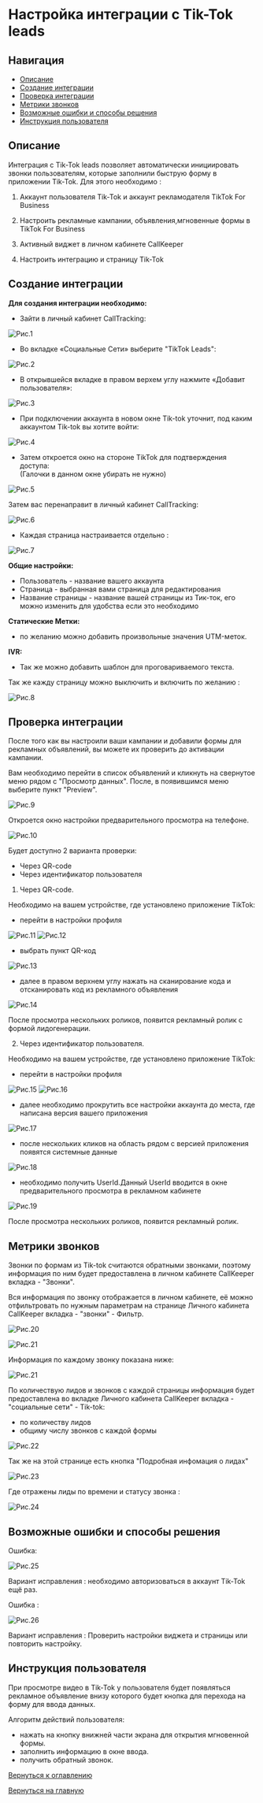 # Настройка интеграции с Tik-Tok leads

## Навигация
* [Описание ](#Описание)
* [Создание интеграции](#Создание-интеграции)
* [Проверка интеграции](#Проверка-интеграции)
* [Метрики звонков ](#Метрики-звонков)
* [Возможные ошибки и способы решения](#Возможные-ошибки-и-способы-решения)
* [Инструкция пользователя](#Инструкция-пользователя)



## Описание
Интеграция с Tik-Tok leads позволяет автоматически инициировать звонки пользователям, которые заполнили быструю форму в приложении Tik-Tok.
Для этого необходимо : 

1) Аккаунт пользователя Tik-Tok и аккаунт рекламодателя TikTok For Business

2) Настроить рекламные кампании, объявления,мгновенные формы в TikTok For Business

3) Активный виджет в личном кабинете CallKeeper

4) Настроить интеграцию и страницу Tik-Tok

## Создание интеграции

**Для создания интеграции необходимо:**

- Зайти в личный кабинет CallTracking:

![Рис.1](images/LK_CT_1.jpg)

- Во вкладке «Социальные Сети» выберите "TikTok Leads":

![Рис.2](images/LK_TT_add_2.jpg)

- В открывшейся вкладке в правом верхем углу нажмите «Добавит пользователя»:

 ![Рис.3](images/add_new_user_1.jpg)

- При подключении аккаунта в новом окне Tik-tok уточнит, под каким аккаунтом Tik-tok вы хотите войти:

 ![Рис.4](images/LK_TT_add_1.jpg)


- Затем откроется окно на стороне TikTok для подтверждения доступа:  
(Галочки в данном окне убирать не нужно)

 ![Рис.5](images/avtoriz_1.png)
 
 Затем вас перенаправит в личный кабинет CallTracking:
 
 ![Рис.6](images/red_str_1.jpg)
 
- Каждая страница настраивается отдельно :

![Рис.7](images/red_seting_str_1.jpg)


**Общие настройки:**

- Пользователь - название вашего аккаунта
- Страница - выбранная вами страница для редактирования
- Название страницы - название вашей страницы из Тик-ток, его можно изменить для удобства если это необходимо

**Статические Метки:**

- по желанию можно добавить произвольные значения UTM-меток.

**IVR:**

- Так же можно добавить шаблон для проговариваемого текста.

Так же кажду страницу можно выключить и включить по желанию : 

![Рис.8](images/oshibka_vit_1.jpg)




##  Проверка интеграции

После того как вы настроили ваши кампании и добавили формы для рекламных объявлений, вы можете их проверить до активации кампании.


Вам необходимо перейти в список объявлений и кликнуть на свернутое меню рядом с "Просмотр данных".
После, в появившимся меню выберите пункт "Preview".

![Рис.9](images/preview_1.png)

Откроется окно настройки предварительного просмотра на телефоне.

![Рис.10](images/pred_prosmotr_1.png)

Будет доступно 2 варианта проверки:

- Через QR-code
- Через идентификатор пользователя

1. Через QR-code. 

 Необходимо на вашем устройстве, где установлено приложение TikTok:
- перейти в настройки профиля 

![Рис.11](images/Opem_TT_1.png)                             ![Рис.12](images/LK_TT_set_1.png)
 
- выбрать пункт QR-код

![Рис.13](images/qr_2.jpg)

- далее в правом верхнем углу нажать на сканирование кода и отсканировать код из рекламного объявления

![Рис.14](images/qr_12.jpg)


После просмотра нескольких роликов, появится рекламный ролик с формой лидогенерации.

2. Через идентификатор пользователя.

 Необходимо на вашем устройстве, где установлено приложение TikTok:
- перейти в настройки профиля 

![Рис.15](images/Opem_TT_1.png)                             ![Рис.16](images/LK_TT_set_1.png)

- далее необходимо прокрутить все настройки аккаунта до места, где написана версия вашего приложения

![Рис.17](images/user_id_1.png)

- после нескольких кликов на область рядом с версией приложения появятся системные данные

![Рис.18](images/autin_2.png)

- необходимо получить UserId.Данный UserId вводится в окне предварительного просмотра в рекламном кабинете

![Рис.19](images/autin_1.png)

После просмотра нескольких роликов, появится рекламный ролик.

## Метрики звонков

Звонки по формам из Tik-tok считаются обратными звонками, поэтому информация по ним будет предоставлена в личном кабинете CallKeeper вкладка - "Звонки".


Вся информация по звонку отображается в личном кабинете, её можно отфильтровать по нужным параметрам на странице Личного кабинета CallKeeper вкладка - "звонки" - Фильтр.

![Рис.20](images/filtr.jpg)

![Рис.21](images/filtr_12.jpg)

Информация по каждому звонку показана ниже:

![Рис.21](images/metki_1.png)

По количествую лидов и звонков с каждой страницы информация будет предоставлена во вкладке Личного кабинета CallKeeper вкладка - "социальные сети" - Tik-tok:
- по количеству лидов 
- общиму числу звонков с каждой формы

![Рис.22](images/Kol_lid_1.jpg)

Так же на этой странице есть кнопка "Подробная инфомация о лидах"

![Рис.23](images/lid_TT_2.jpg)

Где отражены лиды по времени и статусу звонка :

![Рис.24](images/lid_TT_1.jpg)



## Возможные ошибки и способы решения
 Ошибка: 
 
 ![Рис.25](images/er_1.jpg)

 Вариант исправления : необходимо авторизоваться в аккаунт Tik-Tok ещё раз.
 
 Ошибка :
 
 ![Рис.26](images/oshibka_vit_2.jpg) 

Вариант исправления : Проверить настройки виджета и страницы или повторить настройку.

## Инструкция пользователя

 При просмотре видео в Tik-Tok у пользователя будет появляться рекламное объявление внизу которого будет кнопка для перехода на форму для ввода данных. 
 
Алгоритм действий пользователя:
- нажать на кнопку внижней части экрана для открытия мгновенной формы.
- заполнить информацию в окне ввода.
- получить обратный звонок.


[Вернуться к оглавлению](#навигация)

[Вернуться на главную](/README.md/#documentation)
